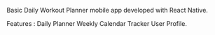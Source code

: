 Basic Daily Workout Planner mobile app developed with React Native.
 
 
Features : 
   Daily Planner
   Weekly Calendar Tracker
   User Profile.
